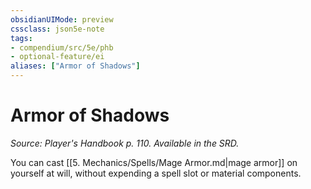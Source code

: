 ```yaml
---
obsidianUIMode: preview
cssclass: json5e-note
tags:
- compendium/src/5e/phb
- optional-feature/ei
aliases: ["Armor of Shadows"]
---
```

# Armor of Shadows
*Source: Player's Handbook p. 110. Available in the SRD.* 

You can cast [[5. Mechanics/Spells/Mage Armor.md|mage armor]] on yourself at will, without expending a spell slot or material components.